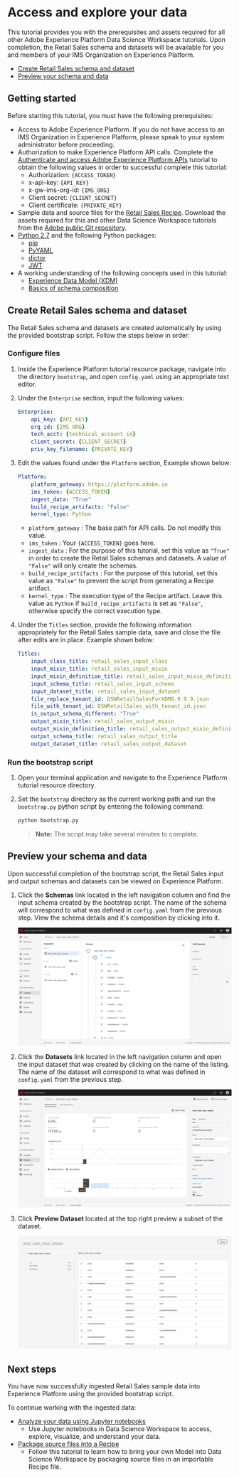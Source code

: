 # Access and explore your data <!-- omit in toc -->

This tutorial provides you with the prerequisites and assets required for all other Adobe Experience Platform Data Science Workspace tutorials. Upon completion, the Retail Sales schema and datasets will be available for you and members of your IMS Organization on Experience Platform.

-   [Create Retail Sales schema and dataset](#create-retail-sales-schema-and-dataset)
-   [Preview your schema and data](#preview-your-schema-and-data)

## Getting started

Before starting this tutorial, you must have the following prerequisites:
*   Access to Adobe Experience Platform. If you do not have access to an IMS Organization in Experience Platform, please speak to your system administrator before proceeding.
*   Authorization to make Experience Platform API calls. Complete the [Authenticate and access Adobe Experience Platform APIs](../../../authenticate_to_acp_tutorial/authenticate_to_acp_tutorial.md) tutorial to obtain the following values in order to successful complete this tutorial:
    *   Authorization: `{ACCESS_TOKEN}`
    *   x-api-key: `{API_KEY}`
    *   x-gw-ims-org-id: `{IMS_ORG}`
    *   Client secret: `{CLIENT_SECRET}`
    *   Client certificate: `{PRIVATE_KEY}`
*   Sample data and source files for the [Retail Sales Recipe](../../../../technical_overview/data_science_workspace_overview/dsw_prebuilt_recipes/retail_sales_recipe/retail_sales_recipe.md). Download the assets required for this and other Data Science Workspace tutorials from the <a href="https://github.com/adobe/experience-platform-dsw-reference/" target="_blank">Adobe public Git repository</a>.
*   <a href="https://www.python.org/download/releases/2.7/" target="_blank">Python 2.7</a> and the following Python packages:
    *   <a href="https://pypi.org/project/pip/" target="_blank">pip</a>
    *   <a href="https://pyyaml.org/" target="_blank">PyYAML</a>
    *   <a href="https://pypi.org/project/dictor/" target="_blank">dictor</a>
    *   <a href="https://pypi.org/project/jwt/" target="_blank">JWT</a>
*   A working understanding of the following concepts used in this tutorial:
    *   [Experience Data Model (XDM)](../../../../technical_overview/schema_registry/xdm_system/xdm_system_in_experience_platform.md)
    *   [Basics of schema composition](../../../../technical_overview/schema_registry/schema_composition/schema_composition.md)

## Create Retail Sales schema and dataset

The Retail Sales schema and datasets are created automatically by using the provided bootstrap script. Follow the steps below in order:

### Configure files

1.  Inside the Experience Platform tutorial resource package, navigate into the directory `bootstrap`, and open `config.yaml` using an appropriate text editor. 
2.  Under the `Enterprise` section, input the following values:

    ```yaml
    Enterprise:
        api_key: {API_KEY}
        org_id: {IMS_ORG}
        tech_acct: {technical_account_id}
        client_secret: {CLIENT_SECRET}
        priv_key_filename: {PRIVATE_KEY}
    ```

3.  Edit the values found under the `Platform` section, Example shown below:

    ```yaml
    Platform:
        platform_gateway: https://platform.adobe.io
        ims_token: {ACCESS_TOKEN}
        ingest_data: "True"
        build_recipe_artifacts: "False"
        kernel_type: Python
    ```

    *   `platform_gateway` : The base path for API calls. Do not modify this value.
    *   `ims_token` : Your `{ACCESS_TOKEN}` goes here.
    *   `ingest_data` : For the purpose of this tutorial, set this value as `"True"` in order to create the Retail Sales schemas and datasets. A value of `"False"` will only create the schemas.
    *   `build_recipe_artifacts` : For the purpose of this tutorial, set this value as `"False"` to prevent the script from generating a Recipe artifact.
    *   `kernel_type` : The execution type of the Recipe artifact. Leave this value as `Python` if `build_recipe_artifacts` is set as `"False"`, otherwise specify the correct execution type.

4.  Under the `Titles` section, provide the following information appropriately for the Retail Sales sample data, save and close the file after edits are in place. Example shown below:

    ```yaml
    Titles:
        input_class_title: retail_sales_input_class
        input_mixin_title: retail_sales_input_mixin
        input_mixin_definition_title: retail_sales_input_mixin_definition
        input_schema_title: retail_sales_input_schema
        input_dataset_title: retail_sales_input_dataset
        file_replace_tenant_id: DSWRetailSalesForXDM0.9.9.9.json
        file_with_tenant_id: DSWRetailSales_with_tenant_id.json
        is_output_schema_different: "True"
        output_mixin_title: retail_sales_output_mixin
        output_mixin_definition_title: retail_sales_output_mixin_definition
        output_schema_title: retail_sales_output_title
        output_dataset_title: retail_sales_output_dataset
    ```

### Run the bootstrap script

1.  Open your terminal application and navigate to the Experience Platform tutorial resource directory.
2.  Set the `bootstrap` directory as the current working path and run the `bootstrap.py` python script by entering the following command:

    ```bash
    python bootstrap.py
    ```

    >   **Note:** The script may take several minutes to complete.

## Preview your schema and data

Upon successful completion of the bootstrap script, the Retail Sales input and output schemas and datasets can be viewed on Experience Platform. 

1.  Click the **Schemas** link located in the left navigation column and find the input schema created by the bootstrap script. The name of the schema will correspond to what was defined in `config.yaml` from the previous step. View the schema details and it's composition by clicking into it.

    ![](./images/schema_overview.png)

2.  Click the **Datasets** link located in the left navigation column and open the input dataset that was created by clicking on the name of the listing. The name of the dataset will correspond to what was defined in `config.yaml` from the previous step. 

    ![](./images/dataset_overview.png)

3.  Click **Preview Dataset** located at the top right preview a subset of the dataset.

    ![](./images/preview_dataset.png)

## Next steps

You have now successfully ingested Retail Sales sample data into Experience Platform using the provided bootstrap script.

To continue working with the ingested data:
* [Analyze your data using Jupyter notebooks](../analyze_your_data_using_jupyter_notebooks/analyze_your_data_using_jupyter_notebooks.md)
    * Use Jupyter notebooks in Data Science Workspace to access, explore, visualize, and understand your data.
* [Package source files into a Recipe](../../author_a_model/package_source_files_into_recipe/package_source_files_into_recipe.md)
    * Follow this tutorial to learn how to bring your own Model into Data Science Workspace by packaging source files in an importable Recipe file.